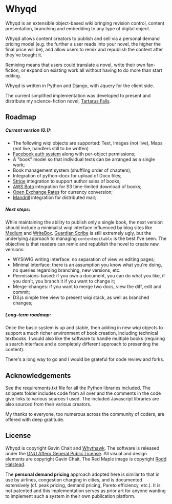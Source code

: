 Whyqd
=====

Whyqd is an extensible object-based wiki bringing revision control, content presentation, branching and embedding to any type of digital object.

Whyqd allows content creators to publish and sell via a personal demand pricing model (e.g. the further a user reads into your novel, the higher the final price will be), and allow users to remix and republish the content after they've bought it.

Remixing means that users could translate a novel, write their own fan-fiction, or expand on existing work all without having to do more than start editing.

Whyqd is written in Python and Django, with Jquery for the client side.

The current simplified implementation was developed to present and distribute my science-fiction novel, [Tartarus Falls](https://tartarusfalls.com).

Roadmap
-------

##### Current version (0.1):

 - The following wiqi objects are supported: Text, Images (not live), Maps (not live, handlers still to be written)
 - [Facebook auth system](https://github.com/tschellenbach/Django-facebook) along with per-object permissions;
 - A "book" model so that individual texts can be arranged as a single work;
 - Book management system (shuffling order of chapters);
 - Integration of python-docx for upload of Docx files;
 - [Stripe](https://stripe.com/gb) integration to support author sales of books;
 - [AWS Boto](https://github.com/boto/boto) integration for S3 time-limited download of books;
 - [Open Exchange Rates](https://openexchangerates.org/) for currency conversion;
 - [Mandrill](https://mandrill.com/) integration for distributed mail;

##### Next steps:

While maintaining the ability to publish only a single book, the next version should include a minimalist wiqi interface influenced by blog sites like [Medium](http://medium.com) and [WriteBox](http://writeboxapps.com/). [Guardian Scribe](https://github.com/guardian/scribe) is still extremely ugly, but the underlying approach to managing `contenteditable` is the best I've seen. The objective is that readers can remix and republish the novel to create new versions:

 - WYSIWIG writing interface: no separation of view vs editing pages;
 - Minimal interface: there is an assumption you know what you're doing, no queries regarding branching, new versions, etc.
 - Permissions-based: if you own a document, you can do what you like, if you don't, you branch it if you want to change it;
 - Merge-changes: if you want to merge two docs, view the diff, edit and commit;
 - D3.js simple tree view to present wiqi stack, as well as branched changes;

##### Long-term roadmap:

Once the basic system is up and stable, then adding in new wiqi objects to support a much richer environment of book creation, including technical textbooks. I would also like the software to handle multiple books (requiring a search interface and a completely different approach to presenting the content).

There's a long way to go and I would be grateful for code review and forks.

Acknowledgements
----------------

See the requirements.txt file for all the Python libraries included. The snippets folder includes code from all over and the comments in the code give links to various sources I used. The included Javascript libraries are also sourced from their various creators.

My thanks to everyone, too numerous across the community of coders, are offered with deep gratitude.

License
-------

Whyqd is copyright Gavin Chait and [Whythawk](http://www.whythawk.com). The software is released under the [GNU Affero General Public License](http://www.gnu.org/licenses/agpl-3.0.html). All visual and design elements are copyright Gavin Chait. The Red Maple image is copyright [Rodd Halstead](http://www.gettyimages.co.uk/detail/photo/red-maple-fruit-samara-royalty-free-image/89736283).

The **personal demand pricing** approach adopted here is similar to that in use by airlines, congestion charging in cities, and is documented extensively (cf. peak pricing, demand pricing, Pareto efficiency, etc.). It is not patented and this implementation serves as prior art for anyone wanting to implement such a system in their own publication platform.